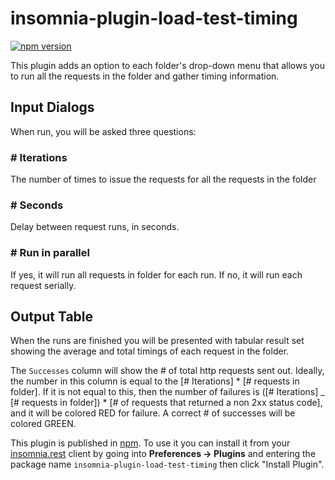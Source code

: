 # insomnia-plugin-load-test-timing

[![npm version](https://badge.fury.io/js/insomnia-plugin-load-test-timing.svg)](https://badge.fury.io/js/insomnia-plugin-load-test-timing)

This plugin adds an option to each folder's drop-down menu that allows you to run all the requests in the folder and gather timing information.

## Input Dialogs

When run, you will be asked three questions:

### # Iterations

The number of times to issue the requests for all the requests in the folder

### # Seconds

Delay between request runs, in seconds.

### # Run in parallel

If yes, it will run all requests in folder for each run. If no, it will run each request serially.

## Output Table

When the runs are finished you will be presented with tabular result set showing the average and total timings of each request in the folder.

The `Successes` column will show the # of total http requests sent out. Ideally, the number in this column is equal to the [# Iterations] \* [# requests in folder]. If it is not equal to this, then the number of failures is ([# Iterations] \_ [# requests in folder]) \* [# of requests that returned a non 2xx status code], and it will be colored RED for failure. A correct # of successes will be colored GREEN.

This plugin is published in [npm](https://www.npmjs.com/package/insomnia-plugin-load-test-timing). To use it you can install it from your [insomnia.rest](https://insomnia.rest/) client by going into **Preferences -> Plugins** and entering the package name `insomnia-plugin-load-test-timing` then click "Install Plugin".
